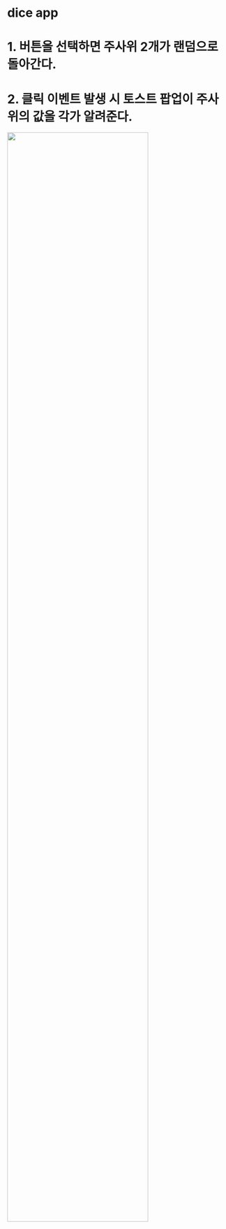 # dice app
# 1. 버튼을 선택하면 주사위 2개가 랜덤으로 돌아간다.
# 2. 클릭 이벤트 발생 시 토스트 팝업이 주사위의 값을 각가 알려준다.

<img width="80%" src="https://user-images.githubusercontent.com/48535792/168466309-655f7ddd-5507-44d9-894c-f60e1f1498e7.mp4"/>
